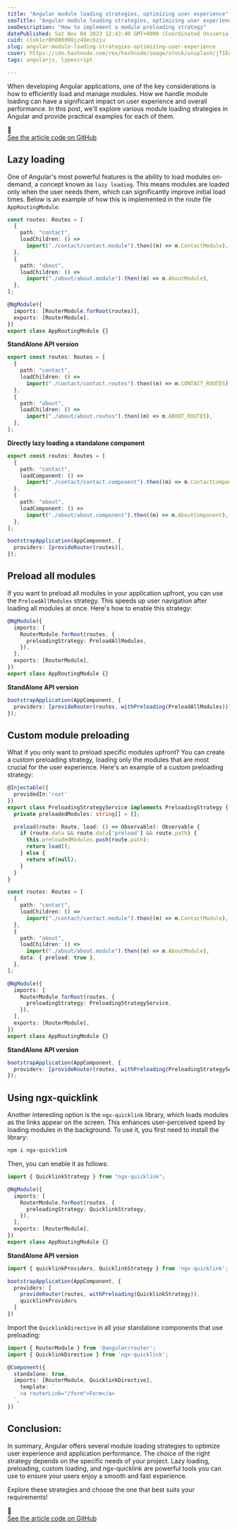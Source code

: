 ```yaml
---
title: "Angular module loading strategies, optimizing user experience"
seoTitle: "Angular module loading strategies, optimizing user experience"
seoDescription: "How to implement a module preloading strategy"
datePublished: Sat Nov 04 2023 12:43:40 GMT+0000 (Coordinated Universal Time)
cuid: clok1cr8h000d08jz49ecbzju
slug: angular-module-loading-strategies-optimizing-user-experience
cover: https://cdn.hashnode.com/res/hashnode/image/stock/unsplash/jf1EomjlQi0/upload/5ac9089e14179f10c0919f8e382740c0.jpeg
tags: angularjs, typescript

---
```


When developing Angular applications, one of the key considerations is how to efficiently load and manage modules. How we handle module loading can have a significant impact on user experience and overall performance. In this post, we'll explore various module loading strategies in Angular and provide practical examples for each of them.

<div data-node-type="callout">
<div data-node-type="callout-emoji">🚀</div>
<div data-node-type="callout-text"><a target="_blank" rel="noopener noreferrer nofollow" href="https://github.com/rubenperegrina/angular-prefetching" style="pointer-events: none">See the article code on GitHub</a></div>
</div>

## **Lazy loading**

One of Angular's most powerful features is the ability to load modules on-demand, a concept known as `lazy loading`. This means modules are loaded only when the user needs them, which can significantly improve initial load times. Below is an example of how this is implemented in the route file `AppRoutingModule`:

```typescript
const routes: Routes = [
  {
    path: "contact",
    loadChildren: () =>
      import("./contact/contact.module").then((m) => m.ContactModule),
  },
  {
    path: "about",
    loadChildren: () =>
      import("./about/about.module").then((m) => m.AboutModule),
  },
];

@NgModule({
  imports: [RouterModule.forRoot(routes)],
  exports: [RouterModule],
})
export class AppRoutingModule {}
```

**StandAlone API version**

```typescript
export const routes: Routes = [
  {
    path: "contact",
    loadChildren: () =>
      import("./contact/contact.routes").then((m) => m.CONTACT_ROUTES),
  },
  {
    path: "about",
    loadChildren: () =>
      import("./about/about.routes").then((m) => m.ABOUT_ROUTES),
  },
];
```

**Directly lazy loading a standalone component**

```typescript
export const routes: Routes = [
  {
    path: "contact",
    loadComponent: () =>
      import("./contact/contact.component").then((m) => m.ContactComponent),
  },
  {
    path: "about",
    loadComponent: () =>
      import("./about/about.component").then((m) => m.AboutComponent),
  },
];
```

```typescript
bootstrapApplication(AppComponent, {
  providers: [provideRouter(routes)],
});
```

## **Preload all modules**

If you want to preload all modules in your application upfront, you can use the `PreloadAllModules` strategy. This speeds up user navigation after loading all modules at once. Here's how to enable this strategy:

```typescript
@NgModule({
  imports: [
    RouterModule.forRoot(routes, {
      preloadingStrategy: PreloadAllModules,
    }),
  ],
  exports: [RouterModule],
})
export class AppRoutingModule {}
```

**StandAlone API version**

```typescript
bootstrapApplication(AppComponent, {
  providers: [provideRouter(routes, withPreloading(PreloadAllModules))],
});
```

## **Custom module preloading**

What if you only want to preload specific modules upfront? You can create a custom preloading strategy, loading only the modules that are most crucial for the user experience. Here's an example of a custom preloading strategy:

```typescript
@Injectable({
  providedIn:'root'
})
export class PreloadingStrategyService implements PreloadingStrategy {
  private preloadedModules: string[] = [];

  preload(route: Route, load: () => Observable): Observable {
    if (route.data && route.data['preload'] && route.path) {
      this.preloadedModules.push(route.path);
      return load();
    } else {
      return of(null);
    }
  }
}
```

```typescript
const routes: Routes = [
  {
    path: "contact",
    loadChildren: () =>
      import("./contact/contact.module").then((m) => m.ContactModule),
  },
  {
    path: "about",
    loadChildren: () =>
      import("./about/about.module").then((m) => m.AboutModule),
    data: { preload: true },
  },
];

@NgModule({
  imports: [
    RouterModule.forRoot(routes, {
      preloadingStrategy: PreloadingStrategyService,
    }),
  ],
  exports: [RouterModule],
})
export class AppRoutingModule {}
```

**StandAlone API version**

```typescript
bootstrapApplication(AppComponent, {
  providers: [provideRouter(routes, withPreloading(PreloadingStrategyService))],
});
```

## **Using ngx-quicklink**

Another interesting option is the `ngx-quicklink` library, which loads modules as the links appear on the screen. This enhances user-perceived speed by loading modules in the background. To use it, you first need to install the library:

```bash
npm i ngx-quicklink
```

Then, you can enable it as follows:

```typescript
import { QuicklinkStrategy } from "ngx-quicklink";

@NgModule({
  imports: [
    RouterModule.forRoot(routes, {
      preloadingStrategy: QuicklinkStrategy,
    }),
  ],
  exports: [RouterModule],
})
export class AppRoutingModule {}
```

**StandAlone API version**

```typescript
import { quicklinkProviders, QuicklinkStrategy } from 'ngx-quicklink';

bootstrapApplication(AppComponent, {
  providers: [
    provideRouter(routes, withPreloading(QuicklinkStrategy)),
    quicklinkProviders
  ]
})
```

Import the `QuicklinkDirective` in all your standalone components that use preloading:

```typescript
import { RouterModule } from '@angular/router';
import { QuicklinkDirective } from 'ngx-quicklink';

@Component({
  standalone: true,
  imports: [RouterModule, QuicklinkDirective],
    template: `
    <a routerLink="/form">Form</a>
  `,
})
```

## **Conclusion:**

In summary, Angular offers several module loading strategies to optimize user experience and application performance. The choice of the right strategy depends on the specific needs of your project. Lazy loading, preloading, custom loading, and ngx-quicklink are powerful tools you can use to ensure your users enjoy a smooth and fast experience.

Explore these strategies and choose the one that best suits your requirements!

<div data-node-type="callout">
<div data-node-type="callout-emoji">🚀</div>
<div data-node-type="callout-text"><a target="_blank" rel="noopener noreferrer nofollow" href="https://github.com/rubenperegrina/angular-prefetching" style="pointer-events: none">See the article code on GitHub</a></div>
</div>
